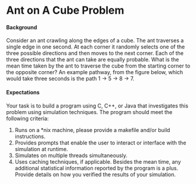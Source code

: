 ﻿# Ant on A Cube Problem
#### Background
Consider an ant crawling along the edges of a cube. The ant traverses a single edge in one second. At each corner it randomly
selects one of the three possible directions and then moves to the next corner. Each of the three directions that the ant can
take are equally probable. What is the mean time taken by the ant to traverse the cube from the starting corner to the opposite
corner? An example pathway, from the figure below, which would take three seconds is the path 1 → 5 → 8 → 7.

#### Expectations
Your task is to build a program using C, C++, or Java that investigates this problem using simulation techniques. The program
should meet the following criteria:
1. Runs on a *nix machine, please provide a makefile and/or build instructions.
2. Provides prompts that enable the user to interact or interface with the simulation at runtime.
3. Simulates on multiple threads simultaneously.
4. Uses caching techniques, if applicable.
Besides the mean time, any additional statistical information reported by the program is a plus.
Provide details on how you verified the results of your simulation.